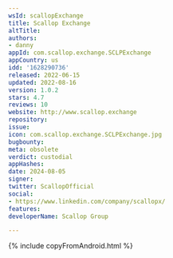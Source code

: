 ```yaml
---
wsId: scallopExchange
title: Scallop Exchange
altTitle: 
authors:
- danny
appId: com.scallop.exchange.SCLPExchange
appCountry: us
idd: '1628290736'
released: 2022-06-15
updated: 2022-08-16
version: 1.0.2
stars: 4.7
reviews: 10
website: http://www.scallop.exchange
repository: 
issue: 
icon: com.scallop.exchange.SCLPExchange.jpg
bugbounty: 
meta: obsolete
verdict: custodial
appHashes: 
date: 2024-08-05
signer: 
twitter: ScallopOfficial
social:
- https://www.linkedin.com/company/scallopx/
features: 
developerName: Scallop Group

---
```


{% include copyFromAndroid.html %}
